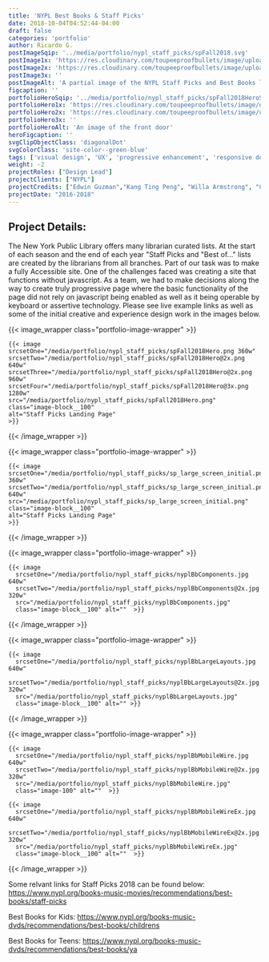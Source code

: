 ```yaml
---
title: 'NYPL Best Books & Staff Picks'
date: 2018-10-04T04:52:44-04:00
draft: false
categories: 'portfolio'
author: Ricardo G.
postImageSqip: '../media/portfolio/nypl_staff_picks/spFall2018.svg'
postImage1x: 'https://res.cloudinary.com/toupeeproofbullets/image/upload/t_hp_portfolio/v1548801971/nypl-staff-picks/Screenshot_2018-05-17_Staff_Picks.png'
postImage2x: 'https://res.cloudinary.com/toupeeproofbullets/image/upload/t_hp_portfolio_2x/v1548801971/nypl-staff-picks/Screenshot_2018-05-17_Staff_Picks.png'
postImage3x: ''
postImageAlt: 'A partial image of the NYPL Staff Picks and Best Books landing page'
figcaption: ''
portfolioHeroSqip: '../media/portfolio/nypl_staff_picks/spFall2018HeroSqip.svg'
portfolioHero1x: 'https://res.cloudinary.com/toupeeproofbullets/image/upload/t_portfolio_hero_16_9/v1548801971/nypl-staff-picks/Screenshot_2018-05-17_Staff_Picks.png'
portfolioHero2x: 'https://res.cloudinary.com/toupeeproofbullets/image/upload/t_portfolio_hero_2x/v1548801971/nypl-staff-picks/Screenshot_2018-05-17_Staff_Picks.png'
portfolioHero3x: ''
portfolioHeroAlt: 'An image of the front door'
heroFigcaption: ''
svgClipObjectClass: 'diagonalDot'
svgColorClass: 'site-color--green-blue'
tags: ['visual design', 'UX', 'progressive enhancement', 'responsive design', 'accessibility']
weight: -2
projectRoles: ["Design Lead"]
projectClients: ["NYPL"]
projectCredits: ["Edwin Guzman","Kang Ting Peng", "Willa Armstrong", "Courtney McGee"]
projectDate: "2016-2018"
---
```

## Project Details:

The New York Public Library offers many librarian curated lists. At the start of each season and the end of each year &quot;Staff Picks and &quot;Best of...&quot; lists are created by the librarians from all branches. Part of our task was to make a fully Accessible site. One of the challenges faced was creating a site that functions without javascript. As a team, we had to make decisions along the way to create truly progressive page where the basic functionality of the page did not rely on javascript being enabled as well as it being operable by keyboard or assertive technology. Please see live example links as well as some of the initial creative and experience design work in the images below.</p>

{{< image_wrapper class="portfolio-image-wrapper" >}}

    {{< image
    srcsetOne="/media/portfolio/nypl_staff_picks/spFall2018Hero.png 360w"
    srcsetTwo="/media/portfolio/nypl_staff_picks/spFall2018Hero@2x.png 640w"
    srcsetThree="/media/portfolio/nypl_staff_picks/spFall2018Hero@2x.png 960w"
    srcsetFour="/media/portfolio/nypl_staff_picks/spFall2018Hero@3x.png 1280w"
    src="/media/portfolio/nypl_staff_picks/spFall2018Hero.png"
    class="image-block__100"
    alt="Staff Picks Landing Page"
    >}}

{{< /image_wrapper >}}

{{< image_wrapper class="portfolio-image-wrapper" >}}

    {{< image
    srcsetOne="/media/portfolio/nypl_staff_picks/sp_large_screen_initial.png 360w"
    srcsetTwo="/media/portfolio/nypl_staff_picks/sp_large_screen_initial.png 640w"
    src="/media/portfolio/nypl_staff_picks/sp_large_screen_initial.png"
    class="image-block__100"
    alt="Staff Picks Landing Page"
    >}}

{{< /image_wrapper >}}

{{< image_wrapper class="portfolio-image-wrapper" >}}

    {{< image
      srcsetOne="/media/portfolio/nypl_staff_picks/nyplBbComponents.jpg 640w"
      srcsetTwo="/media/portfolio/nypl_staff_picks/nyplBbComponents@2x.jpg 320w"
      src="/media/portfolio/nypl_staff_picks/nyplBbComponents.jpg"
      class="image-block__100" alt=""  >}}

{{< /image_wrapper >}}

{{< image_wrapper class="portfolio-image-wrapper" >}}

    {{< image
      srcsetOne="/media/portfolio/nypl_staff_picks/nyplBbLargeLayouts.jpg 640w"
      srcsetTwo="/media/portfolio/nypl_staff_picks/nyplBbLargeLayouts@2x.jpg 320w"
      src="/media/portfolio/nypl_staff_picks/nyplBbLargeLayouts.jpg"
      class="image-block__100" alt="" >}}

{{< /image_wrapper >}}

{{< image_wrapper class="portfolio-image-wrapper" >}}

    {{< image
      srcsetOne="/media/portfolio/nypl_staff_picks/nyplBbMobileWire.jpg 640w"
      srcsetTwo="/media/portfolio/nypl_staff_picks/nyplBbMobileWire@2x.jpg 320w"
      src="/media/portfolio/nypl_staff_picks/nyplBbMobileWire.jpg"
      class="image-100" alt=""  >}}

    {{< image
      srcsetOne="/media/portfolio/nypl_staff_picks/nyplBbMobileWireEx.jpg 640w"
      srcsetTwo="/media/portfolio/nypl_staff_picks/nyplBbMobileWireEx@2x.jpg 320w"
      src="/media/portfolio/nypl_staff_picks/nyplBbMobileWireEx.jpg"
      class="image-block__100" alt=""  >}}

{{< /image_wrapper >}}

<p>Some relvant links for Staff Picks 2018 can be found below: <a href="https://www.nypl.org/books-music-movies/recommendations/best-books/staff-picks" target="_blank">https://www.nypl.org/books-music-movies/recommendations/best-books/staff-picks</a></p>
<p>Best Books for Kids: <a href="https://www.nypl.org/books-music-dvds/recommendations/best-books/childrens" target="_blank">https://www.nypl.org/books-music-dvds/recommendations/best-books/childrens</a></p>
<p>Best Books for Teens: <a href="https://www.nypl.org/books-music-dvds/recommendations/best-books/ya" target="_blank">https://www.nypl.org/books-music-dvds/recommendations/best-books/ya</a></p>
